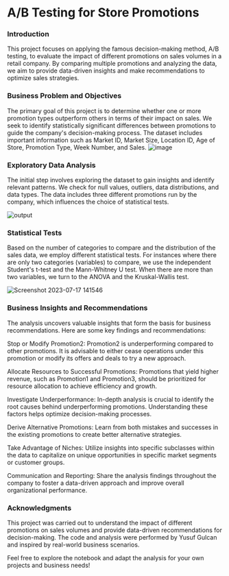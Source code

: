 # A/B Testing for Store Promotions
### Introduction
This project focuses on applying the famous decision-making method, A/B testing, to evaluate the impact of different promotions on sales volumes in a retail company. By comparing multiple promotions and analyzing the data, we aim to provide data-driven insights and make recommendations to optimize sales strategies.

### Business Problem and Objectives
The primary goal of this project is to determine whether one or more promotion types outperform others in terms of their impact on sales. We seek to identify statistically significant differences between promotions to guide the company's decision-making process. The dataset includes important information such as Market ID, Market Size, Location ID, Age of Store, Promotion Type, Week Number, and Sales.
![image](https://github.com/YusufGulcan/A-B_testing/assets/105684729/b1480793-f5f2-4035-b652-22ea7e329b6d)


### Exploratory Data Analysis
The initial step involves exploring the dataset to gain insights and identify relevant patterns. We check for null values, outliers, data distributions, and data types. The data includes three different promotions run by the company, which influences the choice of statistical tests.

![output](https://github.com/YusufGulcan/A-B_testing/assets/105684729/debba6dd-fc58-4a87-9cf5-2961cdcd0840)


### Statistical Tests
Based on the number of categories to compare and the distribution of the sales data, we employ different statistical tests. For instances where there are only two categories (variables) to compare, we use the independent Student's t-test and the Mann-Whitney U test. When there are more than two variables, we turn to the ANOVA and the Kruskal-Wallis test.

![Screenshot 2023-07-17 141546](https://github.com/YusufGulcan/A-B_testing/assets/105684729/ebcf7193-0e92-4a96-bc3b-00ea70d4c4ed)

### Business Insights and Recommendations


The analysis uncovers valuable insights that form the basis for business recommendations. Here are some key findings and recommendations:

Stop or Modify Promotion2: Promotion2 is underperforming compared to other promotions. It is advisable to either cease operations under this promotion or modify its offers and deals to try a new approach.

Allocate Resources to Successful Promotions: Promotions that yield higher revenue, such as Promotion1 and Promotion3, should be prioritized for resource allocation to achieve efficiency and growth.

Investigate Underperformance: In-depth analysis is crucial to identify the root causes behind underperforming promotions. Understanding these factors helps optimize decision-making processes.

Derive Alternative Promotions: Learn from both mistakes and successes in the existing promotions to create better alternative strategies.

Take Advantage of Niches: Utilize insights into specific subclasses within the data to capitalize on unique opportunities in specific market segments or customer groups.

Communication and Reporting: Share the analysis findings throughout the company to foster a data-driven approach and improve overall organizational performance.

### Acknowledgments
This project was carried out to understand the impact of different promotions on sales volumes and provide data-driven recommendations for decision-making. The code and analysis were performed by Yusuf Gulcan and inspired by real-world business scenarios.

Feel free to explore the notebook and adapt the analysis for your own projects and business needs!

